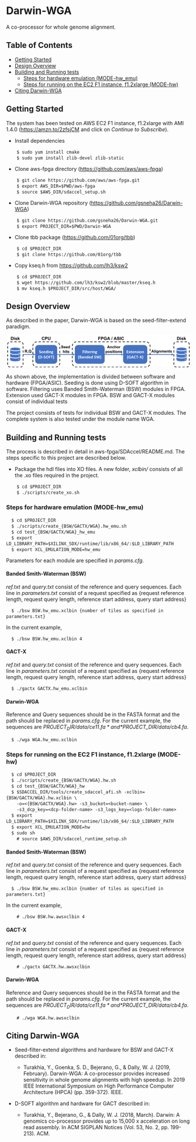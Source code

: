 # Darwin-WGA

A co-processor for whole genome alignment.

## Table of Contents

- [Getting Started](#started)
- [Design Overview](#design)
- [Building and Running tests](#test)
    - [Steps for hardware emulation (MODE-hw_emu)](#hw_emu_test)
    - [Steps for running on the EC2 F1 instance, f1.2xlarge (MODE-hw)](#hw_test)
- [Citing Darwin-WGA](#citation)

## <a name="started"></a>Getting Started

The system has been tested on AWS EC2 F1 instance, f1.2xlarge with AMI 1.4.0 (https://amzn.to/2zfsjCM and click on *Continue to Subscribe*).

* Install dependencies

``` 
    $ sudo yum install cmake
    $ sudo yum install zlib-devel zlib-static
```

* Clone aws-fpga directory (https://github.com/aws/aws-fpga)

``` 
    $ git clone https://github.com/aws/aws-fpga.git
    $ export AWS_DIR=$PWD/aws-fpga
    $ source $AWS_DIR/sdaccel_setup.sh
```

* Clone Darwin-WGA repository (https://github.com/gsneha26/Darwin-WGA)

```
    $ git clone https://github.com/gsneha26/Darwin-WGA.git
    $ export PROJECT_DIR=$PWD/Darwin-WGA
```

* Clone tbb package (https://github.com/01org/tbb) 

```
    $ cd $PROJECT_DIR
    $ git clone https://github.com/01org/tbb 
```

* Copy kseq.h from https://github.com/lh3/ksw2

```
    $ cd $PROJECT_DIR
    $ wget https://github.com/lh3/ksw2/blob/master/kseq.h
    $ mv kseq.h $PROJECT_DIR/src/host/WGA/
```

## <a name="design"></a> Design Overview
As described in the paper, Darwin-WGA is based on the seed-filter-extend paradigm.

![Alt text](hw_sw.png)

As shown above, the implementation is divided between software and hardware (FPGA/ASIC). Seeding is done using D-SOFT algorithm in software. Filtering uses Banded Smith-Waterman (BSW) modules in FPGA. Extension used GACT-X modules in FPGA. BSW and GACT-X modules consist of individual tests

The project consists of tests for individual BSW and GACT-X modules. The complete system is also tested under the module name WGA.

## <a name="test"></a>Building and Running tests
The process is described in detail in aws-fpga/SDAccel/README.md. The steps specific to this project are described below.

* Package the hdl files into XO files. A new folder, *xclbin/* consists of all the .xo files required in the project.

```
    $ cd $PROJECT_DIR 
    $ ./scripts/create_xo.sh 
```

### <a name="hw_emu_test"></a>Steps for hardware emulation (MODE-hw_emu)

```
  $ cd $PROJECT_DIR 
  $ ./scripts/create_{BSW/GACTX/WGA}.hw_emu.sh
  $ cd test_{BSW/GACTX/WGA}_hw_emu
  $ export LD_LIBRARY_PATH=$XILINX_SDX/runtime/lib/x86_64/:$LD_LIBRARY_PATH
  $ export XCL_EMULATION_MODE=hw_emu
```

Parameters for each module are specified in *params.cfg*. 

#### <a name="bsw"></a>Banded Smith-Waterman (BSW)
*ref.txt* and *query.txt* consist of the reference and query sequences. Each line in *parameters.txt* consist of a request specified as {request reference length, request query length, reference start address, query start address} 

```
  $ ./bsw BSW.hw_emu.xclbin {number of tiles as specified in parameters.txt}
```

In the current example,
```
  $ ./bsw BSW.hw_emu.xclbin 4
```


#### <a name="gactx"></a>GACT-X
*ref.txt* and *query.txt* consist of the reference and query sequences. Each line in *parameters.txt* consist of a request specified as {request reference length, request query length, reference start address, query start address} 

```
  $ ./gactx GACTX.hw_emu.xclbin
```

#### <a name="darwin_wga"></a>Darwin-WGA
Reference and Query sequences should be in the FASTA format and the path should be replaced in *params.cfg*. For the current example, the sequences are *$PROJECT_DIR/data/ce11.fa* and *$PROJECT_DIR/data/cb4.fa*.

```
  $ ./wga WGA.hw_emu.xclbin
```

### <a name="hw_test"></a>Steps for running on the EC2 F1 instance, f1.2xlarge (MODE-hw)

```
  $ cd $PROJECT_DIR 
  $ ./scripts/create_{BSW/GACTX/WGA}.hw.sh
  $ cd test_{BSW/GACTX/WGA}_hw
  $ $SDACCEL_DIR/tools/create_sdaccel_afi.sh -xclbin={BSW/GACTX/WGA}.hw.xclbin \ 
    -o=<{BSW/GACTX/WGA}.hw> -s3_bucket=<bucket-name> \
    -s3_dcp_key=<dcp-folder-name> -s3_logs_key=<logs-folder-name>
  $ export LD_LIBRARY_PATH=$XILINX_SDX/runtime/lib/x86_64/:$LD_LIBRARY_PATH
  $ export XCL_EMULATION_MODE=hw
  $ sudo sh
    # source $AWS_DIR/sdaccel_runtime_setup.sh
```

#### <a name="bsw"></a>Banded Smith-Waterman (BSW)
*ref.txt* and *query.txt* consist of the reference and query sequences. Each line in *parameters.txt* consist of a request specified as {request reference length, request query length, reference start address, query start address} 

```
  $ ./bsw BSW.hw_emu.xclbin {number of tiles as specified in parameters.txt}
```

In the current example,

```
    # ./bsw BSW.hw.awsxclbin 4
```

#### <a name="gactx"></a>GACT-X
*ref.txt* and *query.txt* consist of the reference and query sequences. Each line in *parameters.txt* consist of a request specified as {request reference length, request query length, reference start address, query start address} 

```
    # ./gactx GACTX.hw.awsxclbin
```

#### <a name="darwin_wga"></a>Darwin-WGA
Reference and Query sequences should be in the FASTA format and the path should be replaced in *params.cfg*. For the current example, the sequences are *$PROJECT_DIR/data/ce11.fa* and *$PROJECT_DIR/data/cb4.fa*.

```
    # ./wga WGA.hw.awsxclbin
```

## <a name="citation"></a>Citing Darwin-WGA
* Seed-filter-extend algorithms and hardware for BSW and GACT-X described in: 

  * Turakhia, Y., Goenka, S. D., Bejerano, G., & Dally, W. J. (2019, February). Darwin-WGA: A co-processor provides increased sensitivity in whole genome alignments with high speedup. In 2019 IEEE International Symposium on High Performance Computer Architecture (HPCA) (pp. 359-372). IEEE.


* D-SOFT algorithm and hardware for GACT described in: 
  
  * Turakhia, Y., Bejerano, G., & Dally, W. J. (2018, March). Darwin: A genomics co-processor provides up to 15,000 x acceleration on long read assembly. In ACM SIGPLAN Notices (Vol. 53, No. 2, pp. 199-213). ACM.
